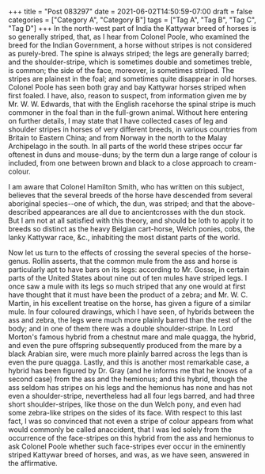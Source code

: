 +++
title = "Post 083297"
date = 2021-06-02T14:50:59-07:00
draft = false
categories = ["Category A", "Category B"]
tags = ["Tag A", "Tag B", "Tag C", "Tag D"]
+++
In the north-west part of India the Kattywar breed of horses is so generally striped, that, as I hear from Colonel Poole, who examined the breed for the Indian Government, a horse without stripes is not considered as purely-bred. The spine is always striped; the legs are generally barred; and the shoulder-stripe, which is sometimes double and sometimes treble, is common; the side of the face, moreover, is sometimes striped. The stripes are plainest in the foal; and sometimes quite disappear in old horses. Colonel Poole has seen both gray and bay Kattywar horses striped when first foaled. I have, also, reason to suspect, from information given me by Mr. W. W. Edwards, that with the English racehorse the spinal stripe is much commoner in the foal than in the full-grown animal. Without here entering on further details, I may state that I have collected cases of leg and shoulder stripes in horses of very different breeds, in various countries from Britain to Eastern China; and from Norway in the north to the Malay Archipelago in the south. In all parts of the world these stripes occur far oftenest in duns and mouse-duns; by the term dun a large range of colour is included, from one between brown and black to a close approach to cream-colour.

I am aware that Colonel Hamilton Smith, who has written on this subject, believes that the several breeds of the horse have descended from several aboriginal species--one of which, the dun, was striped; and that the above-described appearances are all due to ancientcrosses with the dun stock. But I am not at all satisfied with this theory, and should be loth to apply it to breeds so distinct as the heavy Belgian cart-horse, Welch ponies, cobs, the lanky Kattywar race, &c., inhabiting the most distant parts of the world.

Now let us turn to the effects of crossing the several species of the horse-genus. Rollin asserts, that the common mule from the ass and horse is particularly apt to have bars on its legs: according to Mr. Gosse, in certain parts of the United States about nine out of ten mules have striped legs. I once saw a mule with its legs so much striped that any one would at first have thought that it must have been the product of a zebra; and Mr. W. C. Martin, in his excellent treatise on the horse, has given a figure of a similar mule. In four coloured drawings, which I have seen, of hybrids between the ass and zebra, the legs were much more plainly barred than the rest of the body; and in one of them there was a double shoulder-stripe. In Lord Morton's famous hybrid from a chestnut mare and male quagga, the hybrid, and even the pure offspring subsequently produced from the mare by a black Arabian sire, were much more plainly barred across the legs than is even the pure quagga. Lastly, and this is another most remarkable case, a hybrid has been figured by Dr. Gray (and he informs me that he knows of a second case) from the ass and the hemionus; and this hybrid, though the ass seldom has stripes on his legs and the hemionus has none and has not even a shoulder-stripe, nevertheless had all four legs barred, and had three short shoulder-stripes, like those on the dun Welch pony, and even had some zebra-like stripes on the sides of its face. With respect to this last fact, I was so convinced that not even a stripe of colour appears from what would commonly be called anaccident, that I was led solely from the occurrence of the face-stripes on this hybrid from the ass and hemionus to ask Colonel Poole whether such face-stripes ever occur in the eminently striped Kattywar breed of horses, and was, as we have seen, answered in the affirmative.
